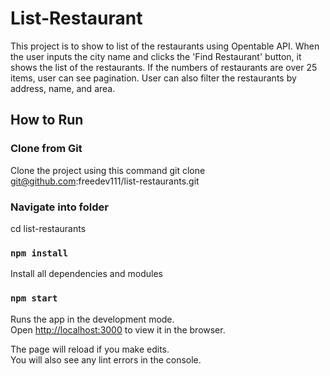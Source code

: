 # List-Restaurant

This project is to show to list of the restaurants using Opentable API.
When the user inputs the city name and clicks the 'Find Restaurant' button, it shows the list of the restaurants.
If the numbers of restaurants are over 25 items, user can see pagination.
User can also filter the restaurants by address, name, and area.

## How to Run

### Clone from Git

Clone the project using this command git clone git@github.com:freedev111/list-restaurants.git

### Navigate into folder

cd list-restaurants

### `npm install`

Install all dependencies and modules

### `npm start`

Runs the app in the development mode.<br />
Open [http://localhost:3000](http://localhost:3000) to view it in the browser.

The page will reload if you make edits.<br />
You will also see any lint errors in the console.
